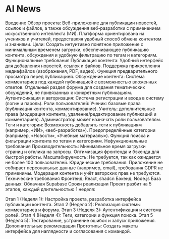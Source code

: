 # AI News
Введение
Обзор проекта:
Веб-приложение для публикации новостей, ссылок и файлов, а также обсуждения веб-разработки с применением искусственного интеллекта (ИИ). Платформа ориентирована на учеников и учителей, предоставляя удобный способ обмена контентом и знаниями.
Цели:
Создать интуитивно понятное приложение с минимальным временем загрузки, обеспечивающее публикацию контента, обсуждения и удобную фильтрацию по тегам и категориям.
Функциональные требования
Публикация контента:
Удобный интерфейс для добавления новостей, ссылок и файлов.
Поддержка прикрепления медиафайлов (изображения, PDF, видео).
Функция предварительного просмотра перед публикацией.
Обсуждение контента:
Система комментариев под каждой публикацией с возможностью вложенных ответов.
Отдельный раздел форума для создания тематических обсуждений, не привязанных к конкретным публикациям.
Аутентификация и авторизация:
Система регистрации и входа в систему (логин и пароль).
Роли пользователей:
Ученик: базовые права (публикация контента, комментирование).
Учитель: дополнительные права (модерация контента, удаление/редактирование публикаций и комментариев).
Администратор может назначать роли пользователям.
Теги и категории:
Возможность добавлять теги к публикациям (например, «ИИ», «веб-разработка»).
Предопределённые категории (например, «Новости», «Учебные материалы»).
Функция поиска и фильтрации контента по тегам и категориям.
Нефункциональные требования
Производительность:
Минимальное время загрузки страниц и отклика на запросы.
Оптимизация фронтенда и бэкенда для быстрой работы.
Масштабируемость:
Не требуется, так как ожидается не более 100 пользователей.
Юридические требования:
Приложение не собирает персональные данные (например, email), требования GDPR не применимы.
Модерация контента и учёт авторских прав не требуются.
Технические требования
Фронтенд: React, shadcn
Бэкенд: Node.js
База данных: Облачная Supabase
Сроки реализации
Проект разбит на 5 этапов, каждый длительностью 1 неделя:

Этап 1 (Неделя 1): Настройка проекта, разработка интерфейса публикации контента.
Этап 2 (Неделя 2): Реализация системы комментариев и форума.
Этап 3 (Неделя 3): Аутентификация и система ролей.
Этап 4 (Неделя 4): Теги, категории и функция поиска.
Этап 5 (Неделя 5): Тестирование, устранение ошибок и запуск приложения.
Дополнительные рекомендации
Прототипы:
Создать макеты интерфейса для наглядности и согласования с командой.